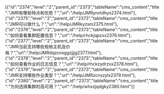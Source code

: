 [{"id":"2374","level":"2","parent_id":"2373","tableName":"cms_content","title":"JMR有哪些特点和优势？","url":"/help/JMRynxtdhys2374.html"},{"id":"2375","level":"2","parent_id":"2373","tableName":"cms_content","title":"JMR可以做什么？","url":"/help/JMRkyzsm2375.html"},{"id":"2376","level":"2","parent_id":"2373","tableName":"cms_content","title":"如何查看集群配置信息？","url":"/help/rhckjqpzxx2376.html"},{"id":"2377","level":"2","parent_id":"2373","tableName":"cms_content","title":"JMR当前支持哪些规格主机及价格？","url":"/help/JMRdqzcnxggzjjjg2377.html"},{"id":"2378","level":"2","parent_id":"2373","tableName":"cms_content","title":"如何查看作业的日志信息？","url":"/help/rhckzydrzxx2378.html"},{"id":"2379","level":"2","parent_id":"2373","tableName":"cms_content","title":"JMR支持哪些作业类型？","url":"/help/JMRzcnxzylx2379.html"},{"id":"2380","level":"2","parent_id":"2373","tableName":"cms_content","title":"为何选择集群的高可用？","url":"/help/whxzjqdgky2380.html"}]